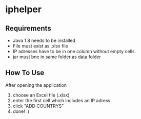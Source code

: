 # iphelper

## Requirements

- Java 1.8 needs to be installed
- File must exist as .xlsx file
- IP adresses have to be in one column without empty cells.
- jar must bne in same folder as data folder 

## How To Use

After opening the application 
1) choose an Excel file (.xlsx)
2) enter the first cell which includes an IP adress
3) click "ADD COUNTRYS"
4) done! :) 
